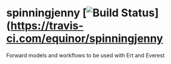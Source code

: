 # spinningjenny [![Build Status](https://travis-ci.com/equinor/spinningjenny.svg?branch=master)](https://travis-ci.com/equinor/spinningjenny
Forward models and workflows to be used with Ert and Everest
